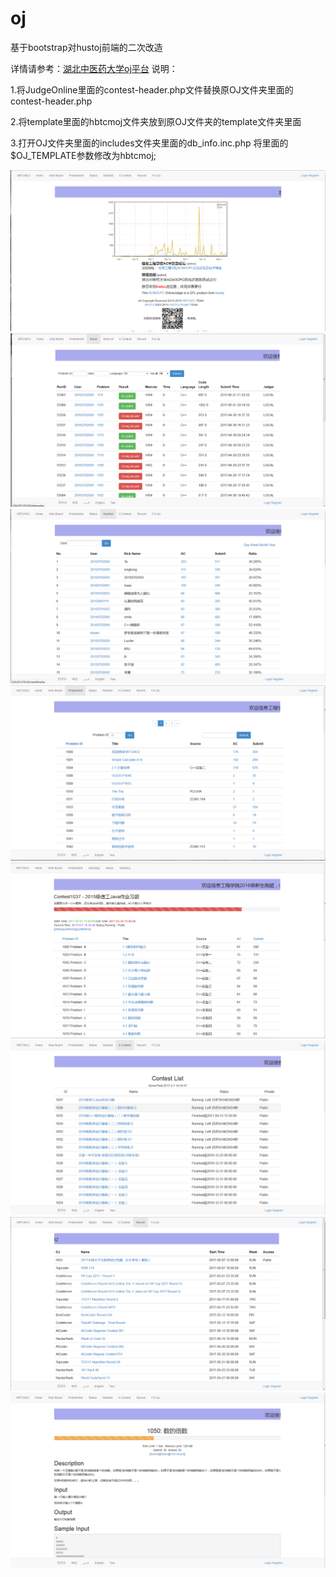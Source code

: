 # oj
基于bootstrap对hustoj前端的二次改造

详情请参考：[湖北中医药大学oj平台](http://218.197.176.101/)
说明：

1.将JudgeOnline里面的contest-header.php文件替换原OJ文件夹里面的contest-header.php

2.将template里面的hbtcmoj文件夹放到原OJ文件夹的template文件夹里面

3.打开OJ文件夹里面的includes文件夹里面的db_info.inc.php 将里面的$OJ_TEMPLATE参数修改为hbtcmoj;


![image](https://github.com/futurepw/oj/blob/master/1.png)
![image](https://github.com/futurepw/oj/blob/master/2.png)
![image](https://github.com/futurepw/oj/blob/master/3.png)
![image](https://github.com/futurepw/oj/blob/master/4.png)
![image](https://github.com/futurepw/oj/blob/master/5.png)
![image](https://github.com/futurepw/oj/blob/master/6.png)
![image](https://github.com/futurepw/oj/blob/master/7.png)
![image](https://github.com/futurepw/oj/blob/master/8.png)
